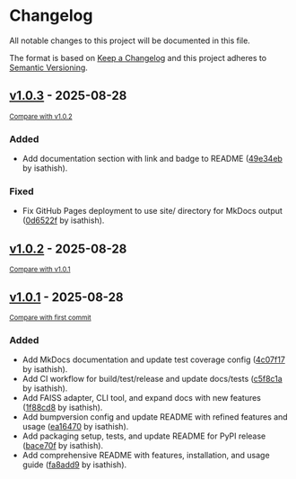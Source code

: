 # Changelog

All notable changes to this project will be documented in this file.

The format is based on [Keep a Changelog](http://keepachangelog.com/en/1.0.0/)
and this project adheres to [Semantic Versioning](http://semver.org/spec/v2.0.0.html).

<!-- insertion marker -->
## [v1.0.3](https://github.com/isathish/embeddingframework/releases/tag/v1.0.3) - 2025-08-28

<small>[Compare with v1.0.2](https://github.com/isathish/embeddingframework/compare/v1.0.2...v1.0.3)</small>

### Added

- Add documentation section with link and badge to README ([49e34eb](https://github.com/isathish/embeddingframework/commit/49e34eb2d2f542d45b57d642397f3fb0a53adba6) by isathish).

### Fixed

- Fix GitHub Pages deployment to use site/ directory for MkDocs output ([0d6522f](https://github.com/isathish/embeddingframework/commit/0d6522fd760bc09289cc8ca2c70bcebcf4e9786d) by isathish).

## [v1.0.2](https://github.com/isathish/embeddingframework/releases/tag/v1.0.2) - 2025-08-28

<small>[Compare with v1.0.1](https://github.com/isathish/embeddingframework/compare/v1.0.1...v1.0.2)</small>

## [v1.0.1](https://github.com/isathish/embeddingframework/releases/tag/v1.0.1) - 2025-08-28

<small>[Compare with first commit](https://github.com/isathish/embeddingframework/compare/d93827b6de1b8c30e720994311c8cc5726f8ce21...v1.0.1)</small>

### Added

- Add MkDocs documentation and update test coverage config ([4c07f17](https://github.com/isathish/embeddingframework/commit/4c07f17cac2096d12e85e6c6182fe7694554f764) by isathish).
- Add CI workflow for build/test/release and update docs/tests ([c5f8c1a](https://github.com/isathish/embeddingframework/commit/c5f8c1ad78e236fa85d1f06a7d0330b227ba320c) by isathish).
- Add FAISS adapter, CLI tool, and expand docs with new features ([1f88cd8](https://github.com/isathish/embeddingframework/commit/1f88cd85c22b79509ef750ebe16b4291a9044b14) by isathish).
- Add bumpversion config and update README with refined features and usage ([ea16470](https://github.com/isathish/embeddingframework/commit/ea1647084cb08b512de44ccab26b79d1a2d73032) by isathish).
- Add packaging setup, tests, and update README for PyPI release ([bace70f](https://github.com/isathish/embeddingframework/commit/bace70f2735a042636f99f2f3d38749d9c701207) by isathish).
- Add comprehensive README with features, installation, and usage guide ([fa8add9](https://github.com/isathish/embeddingframework/commit/fa8add9e88f511a0f00c1411dd29947be5ee7b5b) by isathish).

